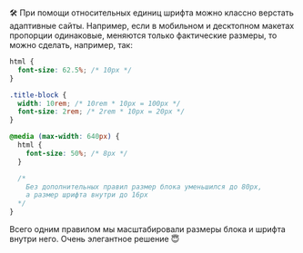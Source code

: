 🛠 При помощи относительных единиц шрифта можно классно верстать адаптивные сайты. Например, если в мобильном и десктопном макетах пропорции одинаковые, меняются только фактические размеры, то можно сделать, например, так:

```css
html {
  font-size: 62.5%; /* 10px */
}

.title-block {
  width: 10rem; /* 10rem * 10px = 100px */
  font-size: 2rem; /* 2rem * 10px = 20px */
}

@media (max-width: 640px) {
  html {
    font-size: 50%; /* 8px */
  }

  /*
    Без дополнительных правил размер блока уменьшился до 80px,
    а размер шрифта внутри до 16px
  */
}
```

Всего одним правилом мы масштабировали размеры блока и шрифта внутри него. Очень элегантное решение 😇
